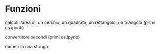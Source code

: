 # Funzioni
calcoli l'area di: un cerchio, un quadrato, un rettangolo, un triangolo (primi es.ipynb)

convertitore secondi (primi es.ipynb)

numeri in una stringa
